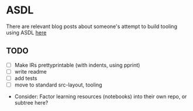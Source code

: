 # ASDL
There are relevant blog posts about someone's attempt to build tooling using ASDL [here](http://www.oilshell.org/blog/tags.html?tag=ASDL#ASDL)

## TODO
- [ ] Make IRs prettyprintable (with indents, using pprint)
- [ ] write readme
- [ ] add tests
- [ ] move to standard src-layout, tooling
- Consider: Factor learning resources (notebooks) into their own repo, or subtree here?
